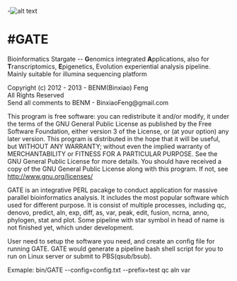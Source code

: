 -![alt text](https://raw.github.com/BENMFeng/GATE/master/GATE.gif "auto-linked README.md URL")

#GATE
====
Bioinformatics Stargate --
**G**enomics integrated **A**pplications, also for **T**ranscriptomics, **E**pigenetics, Evolution experiential analysis pipeline.
Mainly suitable for illumina sequencing platform

  Copyright (c) 2012 - 2013 - BENM(Binxiao) Feng                        
  All Rights Reserved                                                   
  Send all comments to BENM - BinxiaoFeng\@gmail.com                     
                                                                        
  This program is free software: you can redistribute it and/or modify, it under the terms of the GNU General Public License as published by the Free Software Foundation, either version 3 of the License, or (at your option) any later version. This program is distributed in the hope that it will be useful, but WITHOUT ANY WARRANTY; without even the implied warranty of MERCHANTABILITY or FITNESS FOR A PARTICULAR PURPOSE.  See the GNU General Public License for more details. You should have received a copy of the GNU General Public License along with this program.  If not, see <http://www.gnu.org/licenses/>
  
GATE is an integrative PERL pacakge to conduct application for massive parallel bioinformatics analysis. It includes the most popular software which used for different purpose. It is consist of multiple processes, including qc, denovo, predict, aln, exp, diff, as, var, peak, edit, fusion, ncrna, anno, phylogen, stat and plot. Some pipeline with star symbol in head of name is not finished yet, which under development.

User need to setup the software you need, and create an config file for running GATE. GATE would generate a pipeline bash shell script for you to run on Linux server or submit to PBS(qsub/bsub).

Exmaple: bin/GATE --config=config.txt --prefix=test qc aln var

